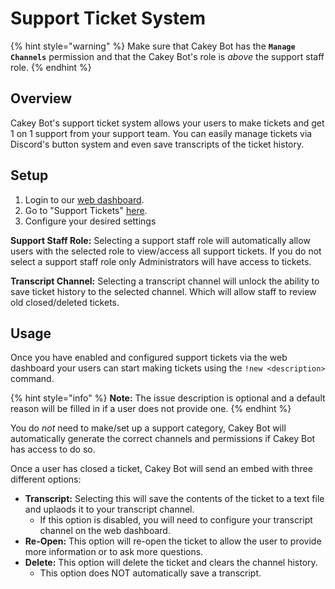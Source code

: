 # Support Ticket System

{% hint style="warning" %}
Make sure that Cakey Bot has the **`Manage Channels`** permission and that the Cakey Bot's role is _above_ the support staff role.
{% endhint %}

## Overview

Cakey Bot's support ticket system allows your users to make tickets and get 1 on 1 support from your support team. You can easily manage tickets via Discord's button system and even save transcripts of the ticket history.

## Setup

1. Login to our [web dashboard](https://cakeybot.app/dashboard/).
2. Go to "Support Tickets" [here](https://cakeybot.app/dashboard/public/tickets).
3. Configure your desired settings

**Support Staff Role:** Selecting a support staff role will automatically allow users with the selected role to view/access all support tickets. If you do not select a support staff role only Administrators will have access to tickets.

**Transcript Channel:** Selecting a transcript channel will unlock the ability to save ticket history to the selected channel. Which will allow staff to review old closed/deleted tickets.

## Usage

Once you have enabled and configured support tickets via the web dashboard your users can start making tickets using the `!new <description>` command. 

{% hint style="info" %}
**Note:** The issue description is optional and a default reason will be filled in if a user does not provide one.
{% endhint %}

You do _not_ need to make/set up a support category, Cakey Bot will automatically generate the correct channels and permissions if Cakey Bot has access to do so.

Once a user has closed a ticket, Cakey Bot will send an embed with three different options:

* **Transcript:** Selecting this will save the contents of the ticket to a text file and uplaods it to your transcript channel.
  * If this option is disabled, you will need to configure your transcript channel on the web dashboard.
* **Re-Open:** This option will re-open the ticket to allow the user to provide more information or to ask more questions.
* **Delete:** This option will delete the ticket and clears the channel history.
  * This option does NOT automatically save a transcript.

